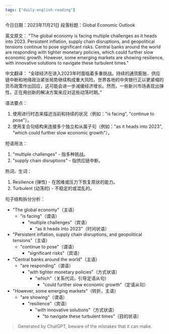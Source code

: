 ```yaml
---
tags: ["daily-english-reading"]
---
```


今日日期：2023年11月21日
段落标题：Global Economic Outlook

英文原文：
"The global economy is facing multiple challenges as it heads into 2023. Persistent inflation, supply chain disruptions, and geopolitical tensions continue to pose significant risks. Central banks around the world are responding with tighter monetary policies, which could further slow economic growth. However, some emerging markets are showing resilience, with innovative solutions to navigate these turbulent times."

中文翻译：
“全球经济在进入2023年时面临着多重挑战。持续的通货膨胀、供应链中断和地缘政治紧张局势继续构成重大风险。世界各地的中央银行正以更紧缩的货币政策作出回应，这可能会进一步减缓经济增长。然而，一些新兴市场表现出弹性，正在用创新的解决方案来应对这些动荡时期。”

语法要点：
1. 使用进行时态来描述当前和持续的状况（例如："is facing", "continue to pose"）。
2. 使用复合句结构来连接多个独立和从属子句（例如："as it heads into 2023", "which could further slow economic growth"）。

短语用法：
1. "multiple challenges" - 指多种挑战。
2. "supply chain disruptions" - 指供应链中断。

热词、生词：
1. Resilience (弹性) - 在困难或压力下恢复原状的能力。
2. Turbulent (动荡的) - 不稳定的或混乱的。

句子结构拆分分析：
- "The global economy"（主语）
  - "is facing"（谓语）
    - "multiple challenges"（宾语）
      - "as it heads into 2023"（时间状语）
- "Persistent inflation, supply chain disruptions, and geopolitical tensions"（主语）
  - "continue to pose"（谓语）
    - "significant risks"（宾语）
- "Central banks around the world"（主语）
  - "are responding"（谓语）
    - "with tighter monetary policies"（方式状语）
      - "which"（关系代词，引导定语从句）
        - "could further slow economic growth"（定语从句）
- "However, some emerging markets"（转折，主语）
  - "are showing"（谓语）
    - "resilience"（宾语）
      - "with innovative solutions"（方式状语）
        - "to navigate these turbulent times"（目的状语）

> Generated by ChatGPT, beware of the mistakes that it can make.
